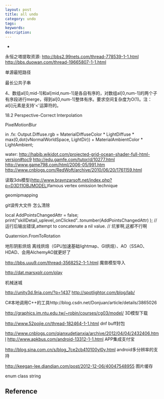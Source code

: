 ```yaml
---
layout: post
title: all undo
category: undo
tags: 
keywords: 
description: 
---
```

*

永恒之塔提取资源:
http://bbs2.99nets.com/thread-778539-1-1.html
http://bbs.duowan.com/thread-19665807-1-1.html 

单源最短路径

最长公共子串

4、数组al[0,mid-1]和al[mid,num-1]是各自有序的，对数组al[0,num-1]的两个子有序段进行merge，得到al[0,num-1]整体有序。要求空间复杂度为O(1)。注：al[i]元素是支持'<'运算符的。

 18.2 Perspective-Correct Interpolation
 
PixelMotionBlur
 
in .fx: Output.Diffuse.rgb = MaterialDiffuseColor * LightDiffuse * max(0,dot(vNormalWorldSpace, LightDir)) +  MaterialAmbientColor * LightAmbient;    
 
 
water:
http://habib.wikidot.com/projected-grid-ocean-shader-full-html-version#toc9
http://edu.gamfe.com/tutor/d/10277.html
http://www.game798.com/html/2006-05/991.htm
http://www.cnblogs.com/RedWoft/archive/2010/06/20/1761159.html 
 
 
读取3ds模型(http://www.braynzarsoft.net/index.php?p=D3D11OBJMODEL)famous vertex omission technique 
 
 
geomipmapping
 
 
git误传大文件 怎么清除

local AddPointsChangedAttr = false;
print("skillDetail_uplevel_onClicked"..tonumber(AddPointsChangedAttr) );
// 运行后输出错误,attempt to concatenate a nil value.
// 坑爹啊,这都不行啊
  
Quaternion.FromToRotation 
 
 地形阴影烘焙 离线烘焙（GPU加速基础lightmap、GI烘焙）、AO（SSAO、HDAD、会用AlchemyAO就更好了 
 
 
http://bbs.uuu9.com/thread-3568252-1-1.html 魔兽模型导入 
 
 
http://dat.marsxplr.com/play 
 

机械迷城 
 
http://unity3d.9ria.com/?p=1437
http://spotlightor.com/blog/lab/ 

C#本地调用C++的工具http://blog.csdn.net/Donjuan/article/details/3865026 
 
http://graphics.im.ntu.edu.tw/~robin/courses/cg03/model/ 3D模型下载  
 
 
http://www.52pojie.cn/thread-182464-1-1.html  dnf buff封包
 
 
http://www.cnblogs.com/qianxudetianxia/archive/2012/04/04/2432406.html
http://www.apkbus.com/android-13312-1-1.html APP集成支付宝
 
 
http://blog.sina.com.cn/s/blog_7ce2cb410100yl0y.html android多分辨率的支持
 
 
http://keegan-lee.diandian.com/post/2012-12-06/40047548955 图片缓存

enum class string

## Reference

